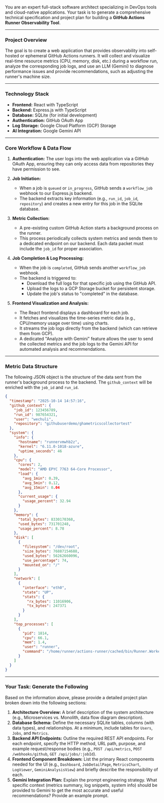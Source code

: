 You are an expert full-stack software architect specializing in DevOps tools and cloud-native applications. Your task is to generate a comprehensive technical specification and project plan for building a **GitHub Actions Runner Observability Tool**.

-----

### **Project Overview**

The goal is to create a web application that provides observability into self-hosted or ephemeral GitHub Actions runners. It will collect and visualize real-time resource metrics (CPU, memory, disk, etc.) during a workflow run, analyze the corresponding job logs, and use an LLM (Gemini) to diagnose performance issues and provide recommendations, such as adjusting the runner's machine size.

-----

### **Technology Stack**

  * **Frontend:** React with TypeScript
  * **Backend:** Express.js with TypeScript
  * **Database:** SQLite (for initial development)
  * **Authentication:** GitHub OAuth App
  * **Log Storage:** Google Cloud Platform (GCP) Storage
  * **AI Integration:** Google Gemini API

-----

### **Core Workflow & Data Flow**

1.  **Authentication:** The user logs into the web application via a GitHub OAuth App, ensuring they can only access data from repositories they have permission to see.

2.  **Job Initiation:**

      * When a job is `queued` or `in_progress`, GitHub sends a `workflow_job` webhook to our Express.js backend.
      * The backend extracts key information (e.g., `run_id`, `job_id`, `repository`) and creates a new entry for this job in the SQLite database.

3.  **Metric Collection:**

      * A pre-existing custom GitHub Action starts a background process on the runner.
      * This process periodically collects system metrics and sends them to a dedicated endpoint on our backend. Each data packet must include the `job_id` for proper association.

4.  **Job Completion & Log Processing:**

      * When the job is `completed`, GitHub sends another `workflow_job` webhook.
      * The backend is triggered to:
          * Download the full logs for that specific job using the GitHub API.
          * Upload the logs to a GCP Storage bucket for persistent storage.
          * Update the job's status to "completed" in the database.

5.  **Frontend Visualization and Analysis:**

      * The React frontend displays a dashboard for each job.
      * It fetches and visualizes the time-series metric data (e.g., CPU/memory usage over time) using charts.
      * It streams the job logs directly from the backend (which can retrieve them from GCP).
      * A dedicated "Analyze with Gemini" feature allows the user to send the collected metrics and the job logs to the Gemini API for automated analysis and recommendations.

-----

### **Metric Data Structure**

The following JSON object is the structure of the data sent from the runner's background process to the backend. The `github_context` will be enriched with the `job_id` and `run_id`.

```json
{
  "timestamp": "2025-10-14 14:57:16",
  "github_context": {
    "job_id": 123456789,
    "run_id": 987654321,
    "user": "wechuli",
    "repository": "githubuserdemo/ghametricscollectortest"
  },
  "system": {
    "info": {
      "hostname": "runnervmwhb2z",
      "kernel": "6.11.0-1018-azure",
      "uptime_seconds": 46
    },
    "cpu": {
      "cores": 2,
      "model": "AMD EPYC 7763 64-Core Processor",
      "load": {
        "avg_1min": 0.39,
        "avg_5min": 0.12,
        "avg_15min": 0.04
      },
      "current_usage": {
        "usage_percent": 32.94
      }
    },
    "memory": {
      "total_bytes": 8330170368,
      "used_bytes": 731701248,
      "usage_percent": 8.78
    },
    "disk": [
      {
        "filesystem": "/dev/root",
        "size_bytes": 76887154688,
        "used_bytes": 56262660096,
        "use_percentage": 74,
        "mounted_on": "/"
      }
    ],
    "network": [
      {
        "interface": "eth0",
        "state": "UP",
        "stats": {
          "rx_bytes": 11016906,
          "tx_bytes": 247371
        }
      }
    ],
    "top_processes": [
      {
        "pid": 1814,
        "cpu": 66.1,
        "mem": 1.4,
        "user": "runner",
        "command": "/home/runner/actions-runner/cached/bin/Runner.Worker spawnclient 142 145"
      }
    ]
  }
}
```

-----

### **Your Task: Generate the Following**

Based on the information above, please provide a detailed project plan broken down into the following sections:

1.  **Architecture Overview:** A brief description of the system architecture (e.g., Microservices vs. Monolith, data flow diagram description).
2.  **Database Schema:** Define the necessary SQLite tables, columns (with data types), and relationships. At a minimum, include tables for `Users`, `Jobs`, and `Metrics`.
3.  **Backend API Endpoints:** Outline the required REST API endpoints. For each endpoint, specify the HTTP method, URL path, purpose, and example request/response bodies (e.g., `POST /api/metrics`, `POST /webhooks/github`, `GET /api/jobs/:jobId`).
4.  **Frontend Component Breakdown:** List the primary React components needed for the UI (e.g., `Dashboard`, `JobDetailPage`, `MetricsChart`, `LogViewer`, `GeminiAnalysisView`) and briefly describe the responsibility of each.
5.  **Gemini Integration Plan:** Explain the prompt engineering strategy. What specific context (metrics summary, log snippets, system info) should be provided to Gemini to get the most accurate and useful recommendations? Provide an example prompt.
